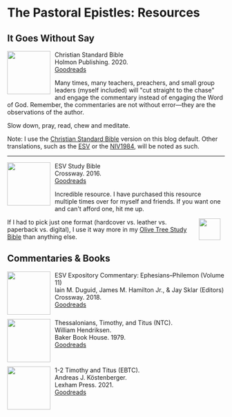 # The Pastoral Epistles: Resources

<style>

  img {
    margin-right: 10px;
    margin-bottom: 10px;
    width: 100px;
    float: left;
  }

  .olive {
    margin-left: 10px;
    width: 50px;
    float: right
  }

 </style>

## It Goes Without Say

<img src="/images/bible-csb-study.jpg">Christian Standard Bible  
Holmon Publishing. 2020.  
[Goodreads](https://www.goodreads.com/book/show/30746885-csb-study-bible)

Many times, many teachers, preachers, and small group leaders (myself included) will "cut straight to the chase" and engage the commentary instead of engaging the Word of God. Remember, the commentaries are not without error—they are the observations of the author.

Slow down, pray, read, chew and meditate.

Note: I use the [Christian Standard Bible](https://csbible.com) version on this blog default. Other translations, such as the [ESV](https://www.crossway.org/bibles/) or the [NIV1984](https://bibleportal.com/version/NIV1984), will be noted as such.

<p style="clear:both;">

---

<img src="/images/bible-esv-study.jpg">ESV Study Bible  
Crossway. 2016.  
[Goodreads](https://www.goodreads.com/book/show/5031805-esv-study-bible?ac=1&from_search=true&qid=BEzDEv7NUE&rank=1)

Incredible resource. I have purchased this resource multiple times over for myself and friends. If you want one and can't afford one, hit me up.

<img class="olive" src="/images/icon-bible-olive-tree.png">If I had to pick just one format (hardcover vs. leather vs. paperback vs. digital), I use it way more in my [Olive Tree Study Bible](https://www.olivetree.com) than anything else.  

<p style="clear:both;">

## Commentaries & Books

<img src="/images/commentary-ephesians-philemon-esv.jpg">ESV Expository Commentary: Ephesians–Philemon (Volume 11)  
Iain M. Duguid, James M. Hamilton Jr., & Jay Sklar (Editors)  
Crossway. 2018.  
[Goodreads](https://www.goodreads.com/book/show/38530820-esv-expository-commentary?ac=1&from_search=true&qid=vr9YaTR979&rank=2)

<p style="clear:both;">

<img src="/images/commentary-thessalonians-pastorals.jpg">Thessalonians, Timothy, and Titus (NTC).  
William Hendriksen.  
Baker Book House. 1979.  
[Goodreads](https://www.goodreads.com/book/show/738489.New_Testament_Commentary)

<p style="clear:both;">

<img src="/images/commentary-pastorals-kostenberger.jpg">1-2 Timothy and Titus (EBTC).  
Andreas J. Köstenberger.  
Lexham Press. 2021.  
[Goodreads](https://www.goodreads.com/book/show/57585155-1-2-timothy-and-titus?ac=1&from_search=true&qid=t1XEFOJTqe&rank=2)

<p style="clear:both;">
